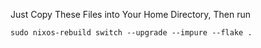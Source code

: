 Just Copy These Files into Your Home Directory, Then run
```
sudo nixos-rebuild switch --upgrade --impure --flake .
```
